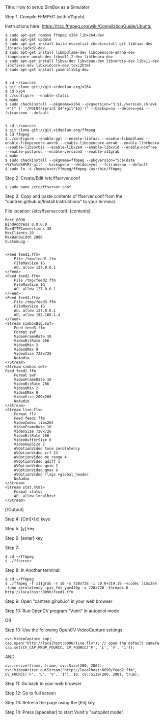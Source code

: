 Title: How to setup SimBox as a Simulator

Step 1: Compile FFMPEG (with x11grab)

Instructions here: https://trac.ffmpeg.org/wiki/CompilationGuide/Ubuntu

    $ sudo apt-get remove ffmpeg x264 libx264-dev
    $ sudo apt-get update
    $ sudo apt-get install build-essential checkinstall git libfaac-dev libjack-jackd2-dev
    $ sudo apt-get install libmp3lame-dev libopencore-amrnb-dev libopencore-amrwb-dev libsdl1.2-dev libtheora-dev
    $ sudo apt-get install libva-dev libvdpau-dev libvorbis-dev libx11-dev libxfixes-dev libxvidcore-dev texi2html
    $ sudo apt-get install yasm zlib1g-dev


    $ cd ~/sources
    $ git clone git://git.videolan.org/x264
    $ cd x264
    $ ./configure --enable-static
    $ make
    $ sudo checkinstall --pkgname=x264 --pkgversion="3:$(./version.sh|awk -F'[" ]' '/POINT/{print $4"+git"$5}')" --backup=no --deldoc=yes --fstrans=no --default


    $ cd ~/sources
    $ git clone git://git.videolan.org/ffmpeg
    $ cd ffmpeg
    $ ./configure --enable-gpl --enable-libfaac --enable-libmp3lame --enable-libopencore-amrnb --enable-libopencore-amrwb --enable-libtheora --enable-libvorbis --enable-libx264 --enable-libxvid --enable-nonfree --enable-postproc --enable-version3 --enable-x11grab
    $ make
    $ sudo checkinstall --pkgname=ffmpeg --pkgversion="5:$(date +%Y%m%d%H%M)-git" --backup=no --deldoc=yes --fstrans=no --default
    $ sudo ln -s /home/user/ffmpeg/ffmpeg /usr/bin/ffmpeg

Step 2: Create/Edit /etc/ffserver.conf

    $ sudo nano /etc/ffserver.conf

Step 3: Copy and paste contents of ffserver.conf from the "cantren.github.io/Install Instructions" to your terminal.

File location: /etc/ffserver.conf:
[contents]

    Port 8090
    BindAddress 0.0.0.0
    MaxHTTPConnections 30
    MaxClients 20
    MaxBandwidth 2000
    CustomLog - 


    <Feed feed1.ffm>
        File /tmp/feed1.ffm
        FileMaxSize 1G 
        ACL allow 127.0.0.1
    </Feed>
    <Feed feed2.ffm>
        File /tmp/feed2.ffm
        FileMaxSize 1G
        ACL allow 127.0.0.1
    </Feed>
    <Feed feed3.ffm>
        File /tmp/feed3.ffm
        FileMaxSize 1G
        ACL allow 127.0.0.1
        ACL allow 192.168.1.4
    </Feed>
    <Stream simboxBig.swf>
        Feed feed3.ffm
        Format swf
        VideoFrameRate 10
        VideoBitRate 256
        VideoQMin 2
        VideoQMax 8
        VideoSize 728x728
        NoAudio
    </Stream>
    <Stream simbox.swf>
    Feed feed2.ffm
        Format swf
        VideoFrameRate 10
        VideoBitRate 256
        VideoQMin 2
        VideoQMax 8
        VideoSize 200x200
        NoAudio
    </Stream>
    <Stream live.flv>
        Format flv
        Feed feed1.ffm
        VideoCodec libx264
        VideoFrameRate 10
        VideoSize 728x728
        VideoBitRate 256
        VideoBufferSize 0
        VideoGopSize 2
        AVOptionVideo tune zerolatency
        AVOptionVideo crf 23
        AVOptionVideo me_range 4
        AVOptionVideo qdiff 1
        AVOptionVideo qmin 2
        AVOptionVideo qmax 8
        AVOptionVideo flags +global_header
        NoAudio
    </Stream>
    <Stream stat.html>
        Format status
        ACL allow localhost
    </Stream>
[/Output]


Step 4: [Ctrl]+[x] keys

Step 5: [y] key

Step 6: [enter] key

Step 7: 

    $ cd ~/ffmpeg
    $ ./ffserver

Step 8: In Another terminal:

    $ cd ~/ffmpeg
    $ ./ffmpeg -f x11grab -r 10 -s 728x728 -i :0.0+319,19 -vcodec libx264 -tune zerolatency -pix_fmt yuv420p -s 728x728 -threads 0 http://localhost:8090/feed1.ffm

Step 9: Open "cantren.gihub.io" in your web browser

Step 10: Run OpenCV program "Vunit" in autopilot mode

OR

Step 10: Use the following OpenCV VideoCapture settings:

    cv::VideoCapture cap;
    cap.open("http://localhost:8090/live.flv"); // open the default camera
    cap.set(CV_CAP_PROP_FOURCC, CV_FOURCC('F', 'L', 'V', '1'));

AND

    cv::resize(frame, frame, cv::Size(200, 200));
    cv::VideoWriter outStream("http://localhost:8090/feed2.ffm", CV_FOURCC('F', 'L', 'V', '1'), 10, cv::Size(200, 200), true);

Step 11: Go back to your web browser

Step 12: Go to full screen

Step 13: Refresh the page using the [F5] key

Step 14: Press [spacebar] to start Vunit's "autopilot mode".
